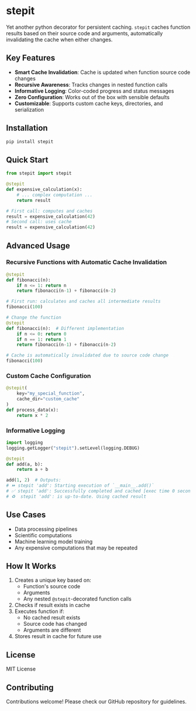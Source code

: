 # stepit

Yet another python decorator for persistent caching. `stepit` caches function results based on their source code and arguments, automatically invalidating the cache when either changes.

## Key Features

- **Smart Cache Invalidation**: Cache is updated when function source code changes
- **Recursive Awareness**: Tracks changes in nested function calls
- **Informative Logging**: Color-coded progress and status messages
- **Zero Configuration**: Works out of the box with sensible defaults
- **Customizable**: Supports custom cache keys, directories, and serialization

## Installation

```sh
pip install stepit
```

## Quick Start

```python
from stepit import stepit

@stepit
def expensive_calculation(x):
    # ... complex computation ...
    return result

# First call: computes and caches
result = expensive_calculation(42)
# Second call: uses cache
result = expensive_calculation(42)
```

## Advanced Usage

### Recursive Functions with Automatic Cache Invalidation

```python
@stepit
def fibonacci(n):
    if n <= 1: return n
    return fibonacci(n-1) + fibonacci(n-2)

# First run: calculates and caches all intermediate results
fibonacci(100)

# Change the function
@stepit
def fibonacci(n):  # Different implementation
    if n <= 0: return 0
    if n == 1: return 1
    return fibonacci(n-1) + fibonacci(n-2)

# Cache is automatically invalidated due to source code change
fibonacci(100)
```

### Custom Cache Configuration

```python
@stepit(
    key="my_special_function",
    cache_dir="custom_cache"
)
def process_data(x):
    return x * 2
```

### Informative Logging

```python
import logging
logging.getLogger("stepit").setLevel(logging.DEBUG)

@stepit
def add(a, b):
    return a + b

add(1, 2)  # Outputs:
# ⏩ stepit 'add': Starting execution of `__main__.add()`
# ✅ stepit 'add': Successfully completed and cached [exec time 0 seconds, size 37 bytes]
# ♻️  stepit 'add': is up-to-date. Using cached result
```

## Use Cases

- Data processing pipelines
- Scientific computations
- Machine learning model training
- Any expensive computations that may be repeated

## How It Works

1. Creates a unique key based on:
   - Function's source code
   - Arguments
   - Any nested `@stepit`-decorated function calls
2. Checks if result exists in cache
3. Executes function if:
   - No cached result exists
   - Source code has changed
   - Arguments are different
4. Stores result in cache for future use

## License

MIT License

## Contributing

Contributions welcome! Please check our GitHub repository for guidelines.

